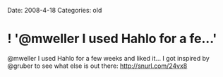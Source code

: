 Date: 2008-4-18
Categories: old

# ! '@mweller I used Hahlo for a fe...'

@mweller I used Hahlo for a few weeks and liked it... I got inspired by @gruber to see what else is out there: http://snurl.com/24vx8

